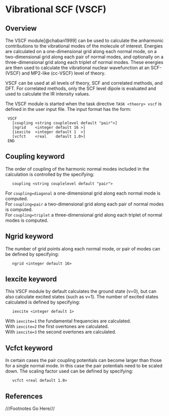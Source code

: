 # Vibrational SCF (VSCF)

## Overview

The VSCF module[@chaban1999] can be used to calculate the anharmonic contributions to
the vibrational modes of the molecule of interest. Energies are
calculated on a one-dimensional grid along each normal mode, on a
two-dimensional grid along each pair of normal modes, and optionally on
a three-dimensional grid along each triplet of normal modes. These
energies are then used to calculate the vibrational nuclear wavefunction
at an SCF- (VSCF) and MP2-like (cc-VSCF) level of theory.

VSCF can be used at all levels of theory, SCF and correlated methods,
and DFT. For correlated methods, only the SCF level dipole is evaluated
and used to calculate the IR intensity values.

The VSCF module is started when the task directive `TASK <theory> vscf` is
defined in the user input file. The input format has the form:
```
 VSCF
   [coupling <string couplelevel default "pair">]  
   [ngrid    <integer default 16 >]  
   [iexcite  <integer default 1  >]  
   [vcfct    <real    default 1.0>]  
 END
```

## Coupling keyword

The order of coupling of the harmonic normal modes included in the
calculation is controlled by the specifying:
```
   coupling <string couplelevel default "pair">
```
For `coupling=diagonal` a one-dimensional grid along each normal mode is
computed.   
For `coupling=pair` a two-dimensional grid along each pair of normal modes is computed.   
For `coupling=triplet` a three-dimensional grid along each triplet of normal modes is computed. 

## Ngrid keyword

The number of grid points along each normal mode, or pair of modes can
be defined by specifying:
```
   ngrid <integer default 16>
```

## Iexcite keyword

This VSCF module by default calculates the ground state (&nu;=0), but can
also calculate excited states (such as &nu;=1). The number of excited
states calculated is defined by specifying:
```
   iexcite <integer default 1>
``` 
With `iexcite=1` the fundamental frequencies are calculated.  
With `iexcite=2` the first overtones are calculated.  
With `iexcite=3` the second overtones are calculated.

## Vcfct keyword

In certain cases the pair coupling potentials can become larger than
those for a single normal mode. In this case the pair potentials need to
be scaled down. The scaling factor used can be defined by specifying:
```
   vcfct <real default 1.0>
```

## References
///Footnotes Go Here///
